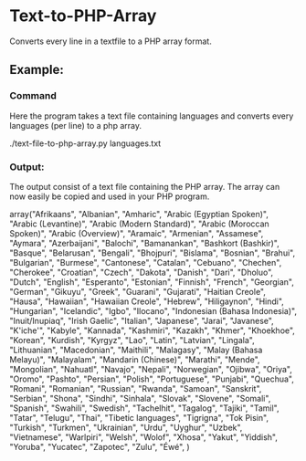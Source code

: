 # Text-to-PHP-Array
Converts every line in a textfile to a PHP array format.

## Example:

### Command
Here the program takes a text file containing languages and converts every languages (per line) to a php array.

./text-file-to-php-array.py languages.txt

### Output:

The output consist of a text file containing the PHP array. The array can now easily be copied and used in your PHP program.

array("Afrikaans", "Albanian", "Amharic", "Arabic (Egyptian Spoken)", "Arabic (Levantine)", "Arabic (Modern Standard)", "Arabic (Moroccan Spoken)", "Arabic (Overview)", "Aramaic", "Armenian", "Assamese", "Aymara", "Azerbaijani", "Balochi", "Bamanankan", "Bashkort (Bashkir)", "Basque", "Belarusan", "Bengali", "Bhojpuri", "Bislama", "Bosnian", "Brahui", "Bulgarian", "Burmese", "Cantonese", "Catalan", "Cebuano", "Chechen", "Cherokee", "Croatian", "Czech", "Dakota", "Danish", "Dari", "Dholuo", "Dutch", "English", "Esperanto", "Estonian", "Finnish", "French", "Georgian", "German", "Gikuyu", "Greek", "Guarani", "Gujarati", "Haitian Creole", "Hausa", "Hawaiian", "Hawaiian Creole", "Hebrew", "Hiligaynon", "Hindi", "Hungarian", "Icelandic", "Igbo", "Ilocano", "Indonesian (Bahasa Indonesia)", "Inuit/Inupiaq", "Irish Gaelic", "Italian", "Japanese", "Jarai", "Javanese", "K'iche'", "Kabyle", "Kannada", "Kashmiri", "Kazakh", "Khmer", "Khoekhoe", "Korean", "Kurdish", "Kyrgyz", "Lao", "Latin", "Latvian", "Lingala", "Lithuanian", "Macedonian", "Maithili", "Malagasy", "Malay (Bahasa Melayu)", "Malayalam", "Mandarin (Chinese)", "Marathi", "Mende", "Mongolian", "Nahuatl", "Navajo", "Nepali", "Norwegian", "Ojibwa", "Oriya", "Oromo", "Pashto", "Persian", "Polish", "Portuguese", "Punjabi", "Quechua", "Romani", "Romanian", "Russian", "Rwanda", "Samoan", "Sanskrit", "Serbian", "Shona", "Sindhi", "Sinhala", "Slovak", "Slovene", "Somali", "Spanish", "Swahili", "Swedish", "Tachelhit", "Tagalog", "Tajiki", "Tamil", "Tatar", "Telugu", "Thai", "Tibetic languages", "Tigrigna", "Tok Pisin", "Turkish", "Turkmen", "Ukrainian", "Urdu", "Uyghur", "Uzbek", "Vietnamese", "Warlpiri", "Welsh", "Wolof", "Xhosa", "Yakut", "Yiddish", "Yoruba", "Yucatec", "Zapotec", "Zulu", "Éwé", )
